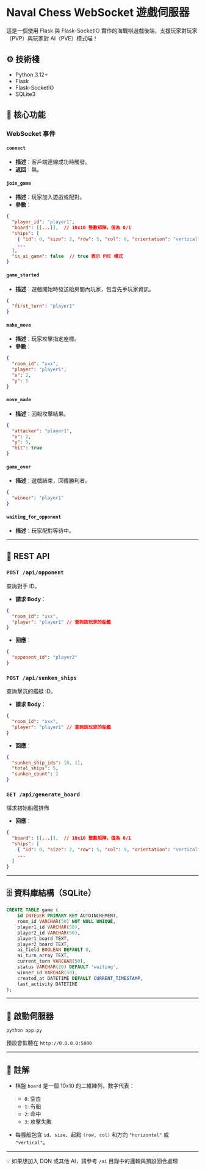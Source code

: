 # Naval Chess WebSocket 遊戲伺服器

這是一個使用 Flask 與 Flask-SocketIO 實作的海戰棋遊戲後端，支援玩家對玩家（PVP）與玩家對 AI（PVE）模式喵！

## ⚙️ 技術棧

- Python 3.12+
- Flask
- Flask-SocketIO
- SQLite3

## 🧠 核心功能

### WebSocket 事件

#### `connect`

- **描述**：客戶端連線成功時觸發。
- **返回**：無。

#### `join_game`

- **描述**：玩家加入遊戲或配對。
- **參數**：

```json
{
  "player_id": "player1",
  "board": [[...]],  // 10x10 整數矩陣，值為 0/1
  "ships": [
    { "id": 0, "size": 2, "row": 5, "col": 9, "orientation": "vertical" },
    ...
  ],
  "is_ai_game": false  // true 表示 PVE 模式
}
```

#### `game_started`

- **描述**：遊戲開始時發送給房間內玩家，包含先手玩家資訊。

```json
{
  "first_turn": "player1"
}
```

#### `make_move`

- **描述**：玩家攻擊指定座標。
- **參數**：

```json
{
  "room_id": "xxx",
  "player": "player1",
  "x": 2,
  "y": 5
}
```

#### `move_made`

- **描述**：回報攻擊結果。

```json
{
  "attacker": "player1",
  "x": 2,
  "y": 5,
  "hit": true
}
```

#### `game_over`

- **描述**：遊戲結束，回傳勝利者。

```json
{
  "winner": "player1"
}
```

#### `waiting_for_opponent`

- **描述**：玩家配對等待中。

---

## 🧩 REST API

### `POST /api/opponent`

查詢對手 ID。

- **請求 Body**：

```json
{
  "room_id": "xxx",
  "player": "player1" // 查詢該玩家的船艦
}
```

- **回應**：

```json
{
  "opponent_id": "player2"
}
```

### `POST /api/sunken_ships`

查詢擊沉的艦艇 ID。

- **請求 Body**：

```json
{
  "room_id": "xxx",
  "player": "player1" // 查詢該玩家的船艦
}
```

- **回應**：

```json
{
  "sunken_ship_ids": [0, 1],
  "total_ships": 5,
  "sunken_count": 2
}
```

### `GET /api/generate_board`

請求初始船艦排佈

- **回應**：

```json
{
  "board": [[...]],  // 10x10 整數矩陣，值為 0/1
  "ships": [
    { "id": 0, "size": 2, "row": 5, "col": 9, "orientation": "vertical" },
    ...
  ]
}
```

---

## 🗄 資料庫結構（SQLite）

```sql
CREATE TABLE game (
    id INTEGER PRIMARY KEY AUTOINCREMENT,
    room_id VARCHAR(50) NOT NULL UNIQUE,
    player1_id VARCHAR(50),
    player2_id VARCHAR(50),
    player1_board TEXT,
    player2_board TEXT,
    ai_field BOOLEAN DEFAULT 0,
    ai_turn_array TEXT,
    current_turn VARCHAR(50),
    status VARCHAR(20) DEFAULT 'waiting',
    winner_id VARCHAR(50),
    created_at DATETIME DEFAULT CURRENT_TIMESTAMP,
    last_activity DATETIME
);
```

---

## 🚀 啟動伺服器

```bash
python app.py
```

預設會監聽在 `http://0.0.0.0:5000`

---

## 🐾 註解

- 棋盤 `board` 是一個 10x10 的二維陣列，數字代表：

  - `0`: 空白
  - `1`: 有船
  - `2`: 命中
  - `3`: 攻擊失敗

- 每艘船包含 `id`、`size`、起點 `(row, col)` 和方向 `"horizontal"` 或 `"vertical"`。

---

💡 如果想加入 DQN 或其他 AI，請參考 `/ai` 目錄中的邏輯與預設回合處理
